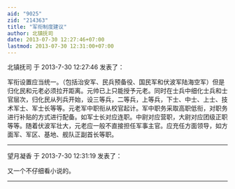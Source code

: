 ```yaml
---
aid: "9025"
zid: "214363"
title: "军衔制度建议"
author: 北镇抚司
date: 2013-07-30 12:27:46+07:00
lastmod: 2013-07-30 12:31:00+07:00
---
```


北镇抚司 于 2013-7-30 12:27:46 发表了：

军衔设置应当统一。（包括治安军、民兵预备役、国民军和伏波军陆海空军）但是归化民和元老必须拉开距离。元帅已上只能授予元老。同时在士兵中细化士兵和士官层次，归化民从列兵开始，设三等兵，二等兵，上等兵，下士、中士、上士、技术军士、军士长等等。元老军中职衔从校官起计。军中职务采取高职低衔，对职务进行补贴的方式进行配备。如军士长对应连职。中尉对应营职，大尉对应团级正职等等。随着伏波军壮大，元老应一般不直接担任军事主官。应充任方面领导，如方面军、军区、基地、舰队正副首长等职。

---

望月凝香 于 2013-7-30 12:31:19 发表了：

又一个不仔细看小说的。

---
